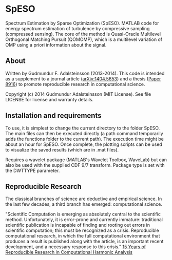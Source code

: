 SpESO
============

Spectrum Estimation by Sparse Optimization (SpESO). MATLAB code for energy spectrum estimation of turbulence by compressive sampling (compressed sensing). The core of the method is Quasi-Oracle Multilevel Orthogonal Matching Pursuit (QOMOMP), which is a multilevel variation of OMP using a priori information about the signal.


About
----------------------

Written by Gudmundur F. Adalsteinsson (2013-2014). This code is intended as a supplement to a journal article ([arXiv:1404.5653](http://arxiv.org/abs/1404.5653)) and a thesis ([Paper 8916](http://digitalcommons.mcmaster.ca/opendissertations/8916)) to promote reproducible research in computational science.

Copyright (c) 2014 Gudmundur Adalsteinsson (MIT License). See file LICENSE for license and warranty details.

Installation and requirements
----------------------

To use, it is simplest to change the current directory to the folder SpESO. The main files can then be executed directly (a path command temporarily adds the functions folder to the current path). The execution time might be about an hour for SpESO. Once complete, the plotting scripts can be used to visualize the saved results (which are in .mat files).

Requires a wavelet package (MATLAB's Wavelet Toolbox, WaveLab) but can also be used with the supplied CDF 9/7 transform. Package type is set with the DWTTYPE parameter.


Reproducible Research
----------------------

The classical branches of science are deductive and empirical science. In the last few decades, a third branch has emerged: computational science.

"Scientific Computation is emerging as absolutely central to the scientific method. Unfortunately,
it is error-prone and currently immature: traditional scientific publication is
incapable of finding and rooting out errors in scientific computation; this must be recognized
as a crisis. Reproducible computational research, in which the full computational environment
that produces a result is published along with the article, is an important recent
development, and a necessary response to this crisis." [15 Years of Reproducible Research in
Computational Harmonic Analysis](http://statweb.stanford.edu/~donoho/Reports/2008/15YrsReproResch-20080426.pdf)
